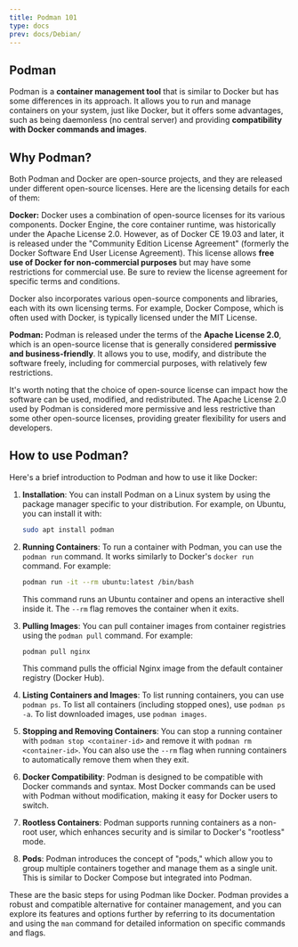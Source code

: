 ```yaml
---
title: Podman 101
type: docs
prev: docs/Debian/
---
```


## Podman

Podman is a **container management tool** that is similar to Docker but has some differences in its approach. It allows you to run and manage containers on your system, just like Docker, but it offers some advantages, such as being daemonless (no central server) and providing **compatibility with Docker commands and images**. 

## Why Podman?

Both Podman and Docker are open-source projects, and they are released under different open-source licenses. Here are the licensing details for each of them:

**Docker:**
Docker uses a combination of open-source licenses for its various components. Docker Engine, the core container runtime, was historically under the Apache License 2.0. However, as of Docker CE 19.03 and later, it is released under the "Community Edition License Agreement" (formerly the Docker Software End User License Agreement). This license allows **free use of Docker for non-commercial purposes** but may have some restrictions for commercial use. Be sure to review the license agreement for specific terms and conditions.

Docker also incorporates various open-source components and libraries, each with its own licensing terms. For example, Docker Compose, which is often used with Docker, is typically licensed under the MIT License.

**Podman:**
Podman is released under the terms of the **Apache License 2.0**, which is an open-source license that is generally considered **permissive and business-friendly**. It allows you to use, modify, and distribute the software freely, including for commercial purposes, with relatively few restrictions.

It's worth noting that the choice of open-source license can impact how the software can be used, modified, and redistributed. The Apache License 2.0 used by Podman is considered more permissive and less restrictive than some other open-source licenses, providing greater flexibility for users and developers.


## How to use Podman?


Here's a brief introduction to Podman and how to use it like Docker:

1. **Installation**:
   You can install Podman on a Linux system by using the package manager specific to your distribution. For example, on Ubuntu, you can install it with:

   ```bash
   sudo apt install podman
   ```

2. **Running Containers**:
   To run a container with Podman, you can use the `podman run` command. It works similarly to Docker's `docker run` command. For example:

   ```bash
   podman run -it --rm ubuntu:latest /bin/bash
   ```

   This command runs an Ubuntu container and opens an interactive shell inside it. The `--rm` flag removes the container when it exits.

3. **Pulling Images**:
   You can pull container images from container registries using the `podman pull` command. For example:

   ```bash
   podman pull nginx
   ```

   This command pulls the official Nginx image from the default container registry (Docker Hub).

4. **Listing Containers and Images**:
   To list running containers, you can use `podman ps`. To list all containers (including stopped ones), use `podman ps -a`. To list downloaded images, use `podman images`.

5. **Stopping and Removing Containers**:
   You can stop a running container with `podman stop <container-id>` and remove it with `podman rm <container-id>`. You can also use the `--rm` flag when running containers to automatically remove them when they exit.

6. **Docker Compatibility**:
   Podman is designed to be compatible with Docker commands and syntax. Most Docker commands can be used with Podman without modification, making it easy for Docker users to switch.

7. **Rootless Containers**:
   Podman supports running containers as a non-root user, which enhances security and is similar to Docker's "rootless" mode.

8. **Pods**:
   Podman introduces the concept of "pods," which allow you to group multiple containers together and manage them as a single unit. This is similar to Docker Compose but integrated into Podman.

These are the basic steps for using Podman like Docker. Podman provides a robust and compatible alternative for container management, and you can explore its features and options further by referring to its documentation and using the `man` command for detailed information on specific commands and flags.